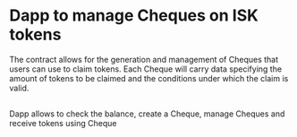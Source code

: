 # Dapp to manage Cheques on ISK tokens

The contract allows for the generation and management of Cheques that users can use to claim tokens. Each Cheque will carry data specifying the amount of tokens to be claimed and the conditions under which the claim is valid.

## 

Dapp allows to check the balance, create a Cheque, manage Cheques and receive tokens using Cheque

### 